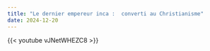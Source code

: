 ```yaml
---
title: "Le dernier empereur inca :  converti au Christianisme"
date: 2024-12-20
---
```


{{< youtube vJNetWHEZC8 >}}
